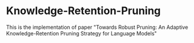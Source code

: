 # Knowledge-Retention-Pruning

This is the implementation of paper "Towards Robust Pruning: An Adaptive Knowledge-Retention Pruning Strategy for Language Models"

